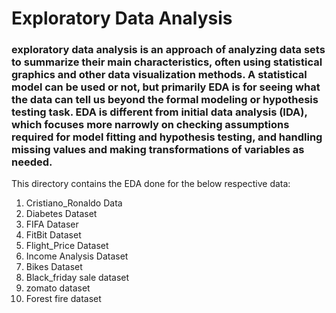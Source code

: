 # Exploratory Data Analysis

### exploratory data analysis is an approach of analyzing data sets to summarize their main characteristics, often using statistical graphics and other data visualization methods. A statistical model can be used or not, but primarily EDA is for seeing what the data can tell us beyond the formal modeling or hypothesis testing task. EDA is different from initial data analysis (IDA), which focuses more narrowly on checking assumptions required for model fitting and hypothesis testing, and handling missing values and making transformations of variables as needed.

This directory contains the EDA done for the below respective data:

1. Cristiano_Ronaldo Data
2. Diabetes Dataset
3. FIFA Dataser
4. FitBit Dataset
5. Flight_Price Dataset
6. Income Analysis Dataset
7. Bikes Dataset
8. Black_friday sale dataset
9. zomato dataset
10. Forest fire dataset

